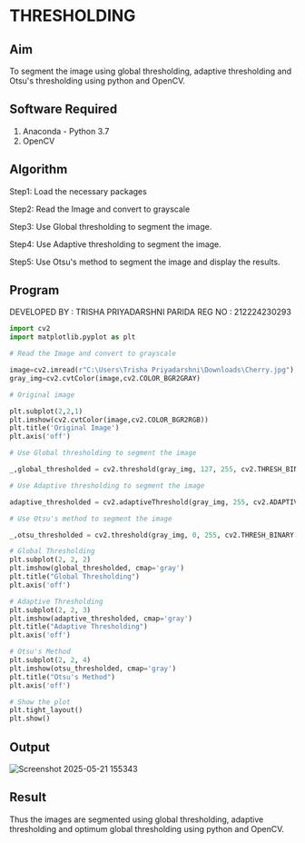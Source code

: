 # THRESHOLDING
## Aim
To segment the image using global thresholding, adaptive thresholding and Otsu's thresholding using python and OpenCV.

## Software Required
1. Anaconda - Python 3.7
2. OpenCV

## Algorithm

Step1:
Load the necessary packages

Step2:
Read the Image and convert to grayscale

Step3:
Use Global thresholding to segment the image.

Step4:
Use Adaptive thresholding to segment the image.

Step5:
Use Otsu's method to segment the image and display the results.


## Program

DEVELOPED BY : TRISHA PRIYADARSHNI PARIDA
REG NO : 212224230293

```python
import cv2
import matplotlib.pyplot as plt

# Read the Image and convert to grayscale

image=cv2.imread(r"C:\Users\Trisha Priyadarshni\Downloads\Cherry.jpg")
gray_img=cv2.cvtColor(image,cv2.COLOR_BGR2GRAY)

# Original image

plt.subplot(2,2,1)
plt.imshow(cv2.cvtColor(image,cv2.COLOR_BGR2RGB))
plt.title('Original Image')
plt.axis('off')

# Use Global thresholding to segment the image

_,global_thresholded = cv2.threshold(gray_img, 127, 255, cv2.THRESH_BINARY)

# Use Adaptive thresholding to segment the image

adaptive_thresholded = cv2.adaptiveThreshold(gray_img, 255, cv2.ADAPTIVE_THRESH_GAUSSIAN_C, cv2.THRESH_BINARY, 11, 2)

# Use Otsu's method to segment the image 

_,otsu_thresholded = cv2.threshold(gray_img, 0, 255, cv2.THRESH_BINARY + cv2.THRESH_OTSU)

# Global Thresholding
plt.subplot(2, 2, 2)
plt.imshow(global_thresholded, cmap='gray')
plt.title("Global Thresholding")
plt.axis('off')

# Adaptive Thresholding
plt.subplot(2, 2, 3)
plt.imshow(adaptive_thresholded, cmap='gray')
plt.title("Adaptive Thresholding")
plt.axis('off')

# Otsu's Method
plt.subplot(2, 2, 4)
plt.imshow(otsu_thresholded, cmap='gray')
plt.title("Otsu's Method")
plt.axis('off')

# Show the plot
plt.tight_layout()
plt.show()


```
## Output

![Screenshot 2025-05-21 155343](https://github.com/user-attachments/assets/fbeb9594-dc7b-428d-83bf-a888f1109495)


## Result
Thus the images are segmented using global thresholding, adaptive thresholding and optimum global thresholding using python and OpenCV.
